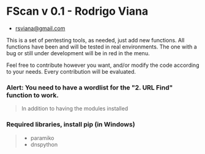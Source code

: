 # FScan v 0.1 - Rodrigo Viana
- rsviana@gmail.com

This is a set of pentesting tools, as needed, just add new functions.
All functions have been and will be tested in real environments. The one with a bug or still under development will be in red in the menu.

Feel free to contribute however you want, and/or modify the code according to your needs.
Every contribution will be evaluated.

### Alert: You need to have a wordlist for the "2. URL Find" function to work.
> In addition to having the modules installed

### Required libraries, install pip (in Windows)
> - paramiko
> - dnspython